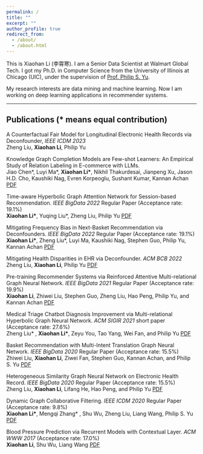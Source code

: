 ```yaml
---
permalink: /
title: ""
excerpt: ""
author_profile: true
redirect_from: 
  - /about/
  - /about.html
---
```


This is Xiaohan Li (李霄寒).
I am a Senior Data Scientist at Walmart Global Tech. I got my Ph.D. in Computer Science from the University of Illinois at Chicago (UIC), under the supervision of [Prof. Philip S. Yu](https://cs.uic.edu/profiles/philip-yu/).  

My research interests are data mining and machine learning. Now I am working on deep learning applications in recommender systems.  

---

Publications (* means equal contribution)
---
A Counterfactual Fair Model for Longitudinal Electronic Health Records via Deconfounder, *IEEE ICDM 2023*  
Zheng Liu, **Xiaohan Li**, Philip Yu  

Knowledge Graph Completion Models are Few-shot Learners: An Empirical Study of Relation Labeling in E-commerce with LLMs.  
Jiao Chen\*, Luyi Ma\*, **Xiaohan Li\***, Nikhil Thakurdesai, Jianpeng Xu, Jason H.D. Cho, Kaushiki Nag, Evren Korpeoglu, Sushant Kumar, Kannan Achan [PDF](https://arxiv.org/pdf/2305.09858.pdf)  

Time-aware Hyperbolic Graph Attention Network for Session-based Recommendation. *IEEE BigData 2022* Regular Paper (Acceptance rate: 19.1%)  
**Xiaohan Li\***, Yuqing Liu*, Zheng Liu, Philip Yu  [PDF](https://arxiv.org/pdf/2301.03780.pdf)  

Mitigating Frequency Bias in Next-Basket Recommendation via Deconfounders. *IEEE BigData 2022* Regular Paper (Acceptance rate: 19.1%)  
**Xiaohan Li\***, Zheng Liu*, Luyi Ma, Kaushiki Nag, Stephen Guo, Philip Yu, Kannan Achan  [PDF](https://arxiv.org/pdf/2211.09072.pdf)  

Mitigating Health Disparities in EHR via Deconfounder. *ACM BCB 2022*  
Zheng Liu, **Xiaohan Li**, Philip Yu [PDF](https://dl.acm.org/doi/abs/10.1145/3535508.3545516)  

Pre-training Recommender Systems via Reinforced Attentive Multi-relational Graph Neural Network. *IEEE BigData 2021* Regular Paper (Acceptance rate: 19.9%)  
**Xiaohan Li**, Zhiwei Liu, Stephen Guo, Zheng Liu, Hao Peng, Philip Yu, and Kannan Achan [PDF](https://arxiv.org/abs/2111.14036)  

Medical Triage Chatbot Diagnosis Improvement via Multi-relational Hyperbolic Graph Neural Network. *ACM SIGIR 2021* short paper (Acceptance rate: 27.6%)  
Zheng Liu* , **Xiaohan Li\***, Zeyu You, Tao Yang, Wei Fan, and Philip Yu [PDF](https://dl.acm.org/doi/abs/10.1145/3404835.3463095)

Basket Recommendation with Multi-Intent Translation Graph Neural Network. *IEEE BigData 2020* Regular Paper (Acceptance rate: 15.5%)  
Zhiwei Liu, **Xiaohan Li**, Ziwei Fan, Stephen Guo, Kannan Achan, and Philip S. Yu [PDF](https://arxiv.org/abs/2010.11419)

Heterogeneous Similarity Graph Neural Network on Electronic Health Record. *IEEE BigData 2020* Regular Paper (Acceptance rate: 15.5%)  
Zheng Liu, **Xiaohan Li**, Lifang He, Hao Peng, and Philip Yu [PDF](https://arxiv.org/abs/2101.06800)

Dynamic Graph Collaborative Filtering. *IEEE ICDM 2020* Regular Paper (Acceptance rate: 9.8%)     
**Xiaohan Li\***, Mengqi Zhang* , Shu Wu, Zheng Liu, Liang Wang, Philip S. Yu [PDF](https://arxiv.org/abs/2101.02844) 

Blood Pressure Prediction via Recurrent Models with Contextual Layer. *ACM WWW 2017* (Acceptance rate: 17.0%)     
**Xiaohan Li**, Shu Wu, Liang Wang [PDF](https://dl.acm.org/doi/10.1145/3038912.3052604)  









